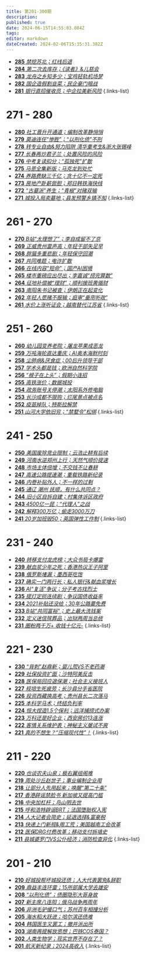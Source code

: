 ```yaml
---
title: 第201-300期
description: 
published: true
date: 2024-06-15T14:55:03.084Z
tags: 
editor: markdown
dateCreated: 2024-02-06T15:35:31.382Z
---
```


<!--# 291 - 300
- [**300** **](./201-300/300.md)
- [**299** **](./201-300/299.md)
- [**298** **](./201-300/298.md)
- [**297** **](./201-300/297.md)
- [**296** **](./201-300/296.md)
- [**295** **](./201-300/295.md)
- [**294** **](./201-300/294.md)
- [**293** **](./201-300/293.md)
- [**292** **](./201-300/292.md)
- [**291** **](./201-300/291.md)
{.links-list}

# 281 - 290
- [**290** **](./201-300/290.md)
- [**289** **](./201-300/289.md)
- [**288** **](./201-300/288.md)
- [**287** **](./201-300/287.md)
- [**286** **](./201-300/286.md)-->
- [**285** *禁挖苏北；红线后退*](./201-300/285.md)
- [**284** *第二次去库存；《读者》&儿慈会*](./201-300/284.md)
- [**283** *龙舟之乡知多少；宝鸡轻轨机场梦*](./201-300/283.md)
- [**282** *国企造假割韭菜；民企豪门暗战*](./201-300/282.md)
- [**281** *银行直招催收员；中企拉美新风险*](./201-300/281.md)
{.links-list}

# 271 - 280
- [**280** *社工晋升开通道；编制改革静悄悄*](./201-300/280.md)
- [**279** *莫迪连任“惨胜”；“以刑化债”不刑*](./201-300/279.md)
- [**278** *转专业自由&努力陷阱 清华重考生&浙大张锡峰*](./201-300/278.md)
- [**277** *长春再炒君子兰；处置风险的风险*](./201-300/277.md)
- [**276** *中考复读扣分；“孤独死”扩散*](./201-300/276.md)
- [**275** *马恩全集新版；马克龙到处忙*](./201-300/275.md)
- [**274** *养路费缺三千亿；贪十亿不一定死*](./201-300/274.md)
- [**273** *房地产卧薪尝胆；郑日韩铁海快线*](./201-300/273.md)
- [**272** *“古墓派”养生；“青椒”对赌双输*](./201-300/272.md)
- [**271** *城投入局卖墓地；县发预警乡镇不知*](./201-300/271.md)
{.links-list}

# 261 - 270
- [**270** *B站“太理想了”；李自成留不了京*](./201-300/270.md)
- [**269** *正威贵州雷声高；年轻干部失足早*](./201-300/269.md)
- [**268** *胖猫多重悲剧；年轻保守回潮*](./201-300/268.md)
- [**267** *共同难题；电诈扩散*](./201-300/267.md)
- [**266** *在线内容“短命”；国产AI困境*](./201-300/266.md)
- [**265** *楼市重磅应出尽出；李嘉诚“捞完算数”*](./201-300/265.md)
- [**264** *征地补偿被“理财”；顺利接班黄循财*](./201-300/264.md)
- [**263** *南阳朱书记被查；伊朗正在起变化*](./201-300/263.md)
- [**262** *年轻人愿赌不服输；庭审“垂帘听政”*](./201-300/262.md)
- [**261** *水价上涨听证会；越南替代江苏省*](./201-300/261.md)
{.links-list}


# 251 - 260
- [**260** *幼儿园变养老院；屠龙苹果成恶龙*](./201-300/260.md)
- [**259** *万吨海轮直达重庆；AI奥本海默时刻*](./201-300/259.md)
- [**258** *尘肺病&厌食症；00后升领导干部*](./201-300/258.md)
- [**257** *学术头都是钱；欧洲自然科学院*](./201-300/257.md)
- [**256** *“根子在上头”；假期小连招*](./201-300/256.md)
- [**255** *高铁涨价；数据城投*](./201-300/255.md)
- [**254** *政务账号关停潮；太阳系外修电脑*](./201-300/254.md)
- [**253** *长沙成都不限购；烂尾景点被点名*](./201-300/253.md)
- [**252** *疫苗掉队；特斯拉解禁*](./201-300/252.md)
- [**251** *山河大学依旧穷；“禁墅令”松绑*](./201-300/251.md)
{.links-list}

# 241 - 250
- [**250** *美国废除竞业限制；云浩止耕有后续*](./201-300/250.md)
- [**249** *河南水逆郑州上行；天然气顺价提速*](./201-300/249.md)
- [**248** *市场主体倍增；不交钱不让春耕*](./201-300/248.md)
- [**247** *高速公路提速潮；重载铁路新纪录*](./201-300/247.md)
- [**246** *内卷补贴外人；不一样的过剩*](./201-300/246.md)
- [**245** *通辽 潮州 抚顺，有什么共同点？*](./201-300/245.md)
- [**244** *旧小区自拆自建；村集体诉区政府*](./201-300/244.md)
- [**243** *4500亿一昆；“代理人”之战*](./201-300/243.md)
- [**242** *解释300万亿；偷走3000万刀*](./201-300/242.md)
- [**241** *20岁加班毁50；英国弹性工作制*](./201-300/241.md)
{.links-list}

# 231 - 240
- [**240** *转移支付龙虎榜；大众书局卡爆雷*](./201-300/240.md)
- [**239** *献血浆少年之死；香港热议王子阿里*](./201-300/239.md)
- [**238** *俄罗斯堵漏；墨西哥吃饱*](./201-300/238.md)
- [**237** *确实一门两行长；私人银行&献血浆增长*](./201-300/237.md)
- [**236** *AI“复活”争议；分子考古找烈士*](./201-300/236.md)
- [**235** *提灯定损连续剧；争议国债收益率*](./201-300/235.md)
- [**234** *2021补贴还没给；30年公路要免费*](./201-300/234.md)
- [**233** *B站“共同富裕”；史上最大洗钱案*](./201-300/233.md)
- [**232** *定义迷信殡葬品；出狱两周当总统*](./201-300/232.md)
- [**231** *圈粉两千万+ 收钱十亿元-*](./201-300/231.md)
{.links-list}

# 221 - 230
- [**230** *“背刺”赵鼎新；婴儿荒VS不老药潮*](./201-300/230.md)
- [**229** *社保投资扩面；沙特阿美反击*](./201-300/229.md)
- [**228** *医保局回应退保潮；社会主义接班人*](./201-300/228.md)
- [**227** *规培生死疲劳；长沙县分手省医院*](./201-300/227.md)
- [**226** *投资西藏换高考；贵州县长二次落马*](./201-300/226.md)
- [**225** *本科学马术；终结负利率*](./201-300/225.md)
- [**224** *恒大捏造1.5个保利；远洋捕捞式办案*](./201-300/224.md)
- [**223** *万科还是好企业；西安房价13连涨*](./201-300/223.md)
- [**222** *客情关系维护表；神秘主义屡试不爽*](./201-300/222.md)
- [**221** *真的不想生？“压缩现代性”！*](./201-300/221.md)
{.links-list}

# 211 - 220
- [**220** *也谈农夫山泉；极右翼组阁难*](./201-300/220.md)
- [**219** *周处沙丘赵世子；事业编制企业用*](./201-300/219.md)
- [**218** *让部分人先用起来；唤醒“第二十条”*](./201-300/218.md)
- [**217** *香港辟谣禁脸书 新加坡又提高门槛*](./201-300/217.md)
- [**216** *中央加杠杆；鸟山明去世*](./201-300/216.md)
- [**215** *呼和浩特辟谣BRT；法国堕胎权入宪*](./201-300/215.md)
- [**214** *人大记者会简史；延退选择&富豪税*](./201-300/214.md)
- [**213** *快递上门新规&用工荒；美国越南工会改革*](./201-300/213.md)
- [**212** *医保DRG付费改革；移动支付拆墙史*](./201-300/212.md)
- [**211** *县城婆罗门VS公仆经济；消防检查异化*](./201-300/211.md)
{.links-list}

# 201 - 210
- [**210** *好城投帮坏城投还债；人大代表罢免&辞职*](./201-300/210.md)
- [**209** *鼎益丰连环雷；15所部属大学去雄安*](./201-300/209.md)
- [**208** *“以刑化债”；债圈隐形大哥身故*](./201-300/208.md)
- [**207** *新主席八连阳；俄乌战争两周年*](./201-300/207.md)
- [**206** *非洲毛驴缓口气；苏州百车相撞分析*](./201-300/206.md)
- [**205** *海水稻大跃进；哈尔滨还债难*](./201-300/205.md)
- [**204** *韩国医生又罢工；撤并派出所*](./201-300/204.md)
- [**203** *湖南再提解放思想；巴铁COS泰国？*](./201-300/203.md)
- [**202** *人类生物学；现实世界不存在了？*](./201-300/202.md)
- [**201** *航天新纪录；2024高收入*](./201-300/201.md)
{.links-list}
